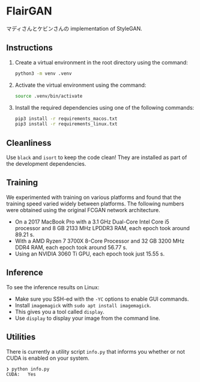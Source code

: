 # FlairGAN

マディさんとケビンさんの implementation of StyleGAN.

## Instructions

1. Create a virtual environment in the root directory using the command:

   ```bash
   python3 -m venv .venv
   ```

2. Activate the virtual environment using the command:

   ```bash
   source .venv/bin/activate
   ```

3. Install the required dependencies using one of the following commands:

   ```bash
   pip3 install -r requirements_macos.txt
   pip3 install -r requirements_linux.txt
   ```

## Cleanliness

Use `black` and `isort` to keep the code clean! They are installed as part of
the development dependencies.

## Training

We experimented with training on various platforms and found that the training speed varied widely between platforms. The following numbers were obtained using the original FCGAN network architecture.

- On a 2017 MacBook Pro with a 3.1 GHz Dual-Core Intel Core i5 processor and 8 GB 2133 MHz LPDDR3 RAM, each epoch took around 89.21 s.
- With a AMD Ryzen 7 3700X 8-Core Processor and 32 GB 3200 MHz DDR4 RAM, each epoch took around 56.77 s.
- Using an NVIDIA 3060 Ti GPU, each epoch took just 15.55 s.

## Inference

To see the inference results on Linux:

- Make sure you SSH-ed with the `-YC` options to enable GUI commands.
- Install `imagemagick` with `sudo apt install imagemagick`.
- This gives you a tool called `display`.
- Use `display` to display your image from the command line.

## Utilities

There is currently a utility script `info.py` that informs you whether or not
CUDA is enabled on your system.

```text
❯ python info.py
CUDA:   Yes
```

